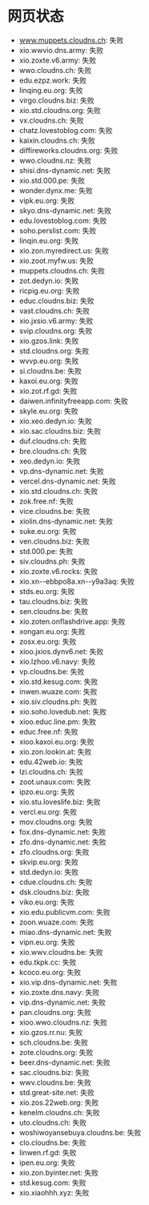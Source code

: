 # 网页状态
- www.muppets.cloudns.ch: 失败
- xio.wwvio.dns.army: 失败
- xio.zoxte.v6.army: 失败
- wwo.cloudns.ch: 失败
- edu.ezpz.work: 失败
- linqing.eu.org: 失败
- virgo.cloudns.biz: 失败
- xio.std.cloudns.org: 失败
- vx.cloudns.ch: 失败
- chatz.lovestoblog.com: 失败
- kaixin.cloudns.ch: 失败
- diffireworks.cloudns.org: 失败
- wwo.cloudns.nz: 失败
- shisi.dns-dynamic.net: 失败
- xio.std.000.pe: 失败
- wonder.dynx.me: 失败
- vipk.eu.org: 失败
- skyo.dns-dynamic.net: 失败
- edu.lovestoblog.com: 失败
- soho.perslist.com: 失败
- linqin.eu.org: 失败
- xio.zon.myredirect.us: 失败
- xio.zoot.myfw.us: 失败
- muppets.cloudns.ch: 失败
- zot.dedyn.io: 失败
- ricpig.eu.org: 失败
- educ.cloudns.biz: 失败
- vast.cloudns.ch: 失败
- xio.jxsio.v6.army: 失败
- svip.cloudns.org: 失败
- xio.gzos.link: 失败
- std.cloudns.org: 失败
- wvvp.eu.org: 失败
- si.cloudns.be: 失败
- kaxoi.eu.org: 失败
- xio.zot.rf.gd: 失败
- daiwen.infinityfreeapp.com: 失败
- skyle.eu.org: 失败
- xio.xeo.dedyn.io: 失败
- xio.sac.cloudns.biz: 失败
- duf.cloudns.ch: 失败
- bre.cloudns.ch: 失败
- xeo.dedyn.io: 失败
- vp.dns-dynamic.net: 失败
- vercel.dns-dynamic.net: 失败
- xio.std.cloudns.ch: 失败
- zok.free.nf: 失败
- vice.cloudns.be: 失败
- xiolin.dns-dynamic.net: 失败
- suke.eu.org: 失败
- ven.cloudns.biz: 失败
- std.000.pe: 失败
- siv.cloudns.ph: 失败
- xio.zoxte.v6.rocks: 失败
- xio.xn--ebbpo8a.xn--y9a3aq: 失败
- stds.eu.org: 失败
- tau.cloudns.biz: 失败
- sen.cloudns.be: 失败
- xio.zoten.onflashdrive.app: 失败
- xongan.eu.org: 失败
- zosx.eu.org: 失败
- xioo.jxios.dynv6.net: 失败
- xio.lzhoo.v6.navy: 失败
- vp.cloudns.be: 失败
- xio.std.kesug.com: 失败
- inwen.wuaze.com: 失败
- xio.siv.cloudns.ph: 失败
- xio.soho.lovedub.net: 失败
- xioo.educ.line.pm: 失败
- educ.free.nf: 失败
- xioo.kaxoi.eu.org: 失败
- xio.zon.lookin.at: 失败
- edu.42web.io: 失败
- lzi.cloudns.ch: 失败
- zoot.unaux.com: 失败
- ipzo.eu.org: 失败
- xio.stu.loveslife.biz: 失败
- vercl.eu.org: 失败
- mov.cloudns.org: 失败
- fox.dns-dynamic.net: 失败
- zfo.dns-dynamic.net: 失败
- zfo.cloudns.org: 失败
- skvip.eu.org: 失败
- std.dedyn.io: 失败
- cdue.cloudns.ch: 失败
- dsk.cloudns.biz: 失败
- viko.eu.org: 失败
- xio.edu.publicvm.com: 失败
- zoon.wuaze.com: 失败
- miao.dns-dynamic.net: 失败
- vipn.eu.org: 失败
- xio.wwv.cloudns.be: 失败
- edu.tkpk.cc: 失败
- kcoco.eu.org: 失败
- xio.vip.dns-dynamic.net: 失败
- xio.zoxte.dns.navy: 失败
- vip.dns-dynamic.net: 失败
- pan.cloudns.org: 失败
- xioo.wwo.cloudns.nz: 失败
- xio.gzos.rr.nu: 失败
- sch.cloudns.be: 失败
- zote.cloudns.org: 失败
- beer.dns-dynamic.net: 失败
- sac.cloudns.biz: 失败
- wwv.cloudns.be: 失败
- std.great-site.net: 失败
- xio.zos.22web.org: 失败
- kenelm.cloudns.ch: 失败
- uto.cloudns.ch: 失败
- woshiwoyansebuya.cloudns.be: 失败
- clo.cloudns.be: 失败
- linwen.rf.gd: 失败
- ipen.eu.org: 失败
- xio.zon.byinter.net: 失败
- std.kesug.com: 失败
- xio.xiaohhh.xyz: 失败
